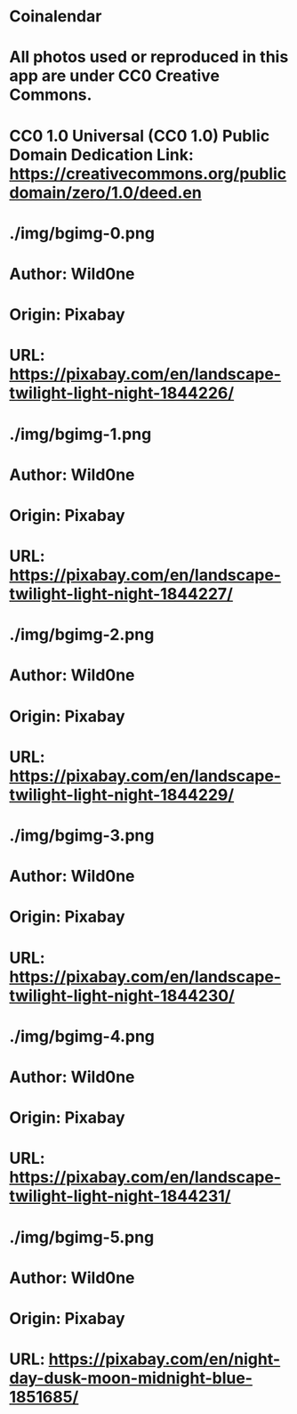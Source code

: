 # Coinalendar
# All photos used or reproduced in this app are under CC0 Creative Commons.
# CC0 1.0 Universal (CC0 1.0) Public Domain Dedication Link: https://creativecommons.org/publicdomain/zero/1.0/deed.en

# ./img/bgimg-0.png
# Author: Wild0ne
# Origin: Pixabay
# URL:    https://pixabay.com/en/landscape-twilight-light-night-1844226/

# ./img/bgimg-1.png
# Author: Wild0ne
# Origin: Pixabay
# URL:    https://pixabay.com/en/landscape-twilight-light-night-1844227/

# ./img/bgimg-2.png
# Author: Wild0ne
# Origin: Pixabay
# URL:    https://pixabay.com/en/landscape-twilight-light-night-1844229/

# ./img/bgimg-3.png
# Author: Wild0ne
# Origin: Pixabay
# URL:    https://pixabay.com/en/landscape-twilight-light-night-1844230/

# ./img/bgimg-4.png
# Author: Wild0ne
# Origin: Pixabay
# URL:    https://pixabay.com/en/landscape-twilight-light-night-1844231/

# ./img/bgimg-5.png
# Author: Wild0ne
# Origin: Pixabay
# URL:    https://pixabay.com/en/night-day-dusk-moon-midnight-blue-1851685/


